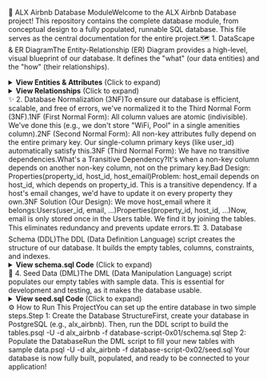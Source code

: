 🚀 ALX Airbnb Database ModuleWelcome to the ALX Airbnb Database project! This repository contains the complete database module, from conceptual design to a fully populated, runnable SQL database. This file serves as the central documentation for the entire project.🗺️ 1. DataScape & ER DiagramThe Entity-Relationship (ER) Diagram provides a high-level, visual blueprint of our database. It defines the "what" (our data entities) and the "how" (their relationships).<details><summary><strong>View Entities & Attributes</strong> (Click to expand)</summary>👤 Useruser_id (Primary Key): Unique identifier for the user.email: User's email (Unique, Not Null).password_hash: Hashed password (Not Null).first_name: User's first name.last_name: User's last name.phone_number: User's contact number.created_at: Timestamp of account creation.🏠 Propertyproperty_id (Primary Key): Unique identifier for the property.host_id (Foreign Key -> User): The user who owns/lists the property.title: Title of the listing.description: Detailed description (TEXT).address: Physical address.city: City.country: Country.property_type: e.g., 'Apartment', 'House', 'Guest House'.price_per_night: Cost per night (DECIMAL).max_guests: Maximum number of guests (INTEGER).bedrooms: Number of bedrooms.bathrooms: Number of bathrooms.created_at: Timestamp of listing creation.🗓️ Bookingbooking_id (Primary Key): Unique identifier for the booking.guest_id (Foreign Key -> User): The user who made the booking.property_id (Foreign Key -> Property): The property being booked.check_in_date: Start date of the booking (DATE).check_out_date: End date of the booking (DATE).total_price: The total calculated price for the stay (DECIMAL).status: e.g., 'Pending', 'Confirmed', 'Cancelled' (ENUM type).booked_at: Timestamp of when the booking was made.⭐ Reviewreview_id (Primary Key): Unique identifier for the review.booking_id (Foreign Key -> Booking): The booking this review is for (Unique).guest_id (Foreign Key -> User): The user who wrote the review.property_id (Foreign Key -> Property): The property being reviewed.rating: Star rating (e.g., 1-5) (INTEGER).comment: The review text (TEXT).created_at: Timestamp of review submission.</details><details><summary><strong>View Relationships</strong> (Click to expand)</summary>User to Property (Hosting):A User can own (host) zero or many Properties.A Property is owned by exactly one User.(One-to-Many: User <-> Property)User to Booking (Guesting):A User (as a guest) can make zero or many Bookings.A Booking is made by exactly one User.(One-to-Many: User <-> Booking)Property to Booking:A Property can have zero or many Bookings.A Booking is for exactly one Property.(One-to-Many: Property <-> Booking)Booking to Review:A Booking can have zero or one Review. (This is enforced by a unique constraint on booking_id in the Reviews table).A Review is for exactly one Booking.(One-to-One: Booking <-> Review)</details>✨ 2. Database Normalization (3NF)To ensure our database is efficient, scalable, and free of errors, we've normalized it to the Third Normal Form (3NF).1NF (First Normal Form): All column values are atomic (indivisible). We've done this (e.g., we don't store "WiFi, Pool" in a single amenities column).2NF (Second Normal Form): All non-key attributes fully depend on the entire primary key. Our single-column primary keys (like user_id) automatically satisfy this.3NF (Third Normal Form): We have no transitive dependencies.What's a Transitive Dependency?It's when a non-key column depends on another non-key column, not on the primary key.Bad Design: Properties(property_id, host_id, host_email)Problem: host_email depends on host_id, which depends on property_id. This is a transitive dependency. If a host's email changes, we'd have to update it on every property they own.3NF Solution (Our Design): We move host_email where it belongs:Users(user_id, email, ...)Properties(property_id, host_id, ...)Now, email is only stored once in the Users table. We find it by joining the tables. This eliminates redundancy and prevents update errors.🏗️ 3. Database Schema (DDL)The DDL (Data Definition Language) script creates the structure of our database. It builds the empty tables, columns, constraints, and indexes.<details><summary><strong>View schema.sql Code</strong> (Click to expand)</summary>-- Drops all tables if they exist to ensure a clean slate.
-- CASCADE drops any dependent objects (like views or foreign key constraints).
DROP TABLE IF EXISTS Reviews CASCADE;
DROP TABLE IF EXISTS Bookings CASCADE;
DROP TABLE IF EXISTS Properties CASCADE;
DROP TABLE IF EXISTS Users CASCADE;

-- Create an ENUM type for booking status for data consistency.
DROP TYPE IF EXISTS booking_status;
CREATE TYPE booking_status AS ENUM ('Pending', 'Confirmed', 'Cancelled');

-- Table: Users
-- Stores information about all users (both hosts and guests).
CREATE TABLE Users (
    user_id SERIAL PRIMARY KEY,
    email VARCHAR(255) UNIQUE NOT NULL,
    password_hash VARCHAR(255) NOT NULL,
    first_name VARCHAR(100) NOT NULL,
    last_name VARCHAR(100) NOT NULL,
    phone_number VARCHAR(50) UNIQUE,
    created_at TIMESTAMPTZ DEFAULT CURRENT_TIMESTAMP
);

-- Table: Properties
-- Stores all property listings.
CREATE TABLE Properties (
    property_id SERIAL PRIMARY KEY,
    host_id INT NOT NULL,
    title VARCHAR(255) NOT NULL,
    description TEXT,
    address VARCHAR(255) NOT NULL,
    city VARCHAR(100) NOT NULL,
    country VARCHAR(100) NOT NULL,
    property_type VARCHAR(50),
    price_per_night DECIMAL(10, 2) NOT NULL CHECK (price_per_night > 0),
    max_guests INT NOT NULL CHECK (max_guests > 0),
    bedrooms INT DEFAULT 1 CHECK (bedrooms >= 0),
    bathrooms INT DEFAULT 1 CHECK (bathrooms >= 0),
    created_at TIMESTAMPTZ DEFAULT CURRENT_TIMESTAMP,
    
    -- Foreign key constraint linking to the host (User)
    CONSTRAINT fk_host
        FOREIGN KEY(host_id) 
        REFERENCES Users(user_id)
        ON DELETE CASCADE -- If a user is deleted, their properties are also deleted.
);

-- Table: Bookings
-- Stores information about reservations made by users.
CREATE TABLE Bookings (
    booking_id SERIAL PRIMARY KEY,
    guest_id INT NOT NULL,
    property_id INT NOT NULL,
    check_in_date DATE NOT NULL,
    check_out_date DATE NOT NULL,
    total_price DECIMAL(10, 2) NOT NULL,
    status booking_status DEFAULT 'Pending' NOT NULL,
    booked_at TIMESTAMPTZ DEFAULT CURRENT_TIMESTAMP,
    
    -- Foreign key for the guest (User)
    CONSTRAINT fk_guest
        FOREIGN KEY(guest_id) 
        REFERENCES Users(user_id)
        ON DELETE CASCADE, -- If a guest user is deleted, their bookings are deleted.
    
    -- Foreign key for the property
    CONSTRAINT fk_property
        FOREIGN KEY(property_id) 
        REFERENCES Properties(property_id)
        ON DELETE CASCADE, -- If a property is deleted, its bookings are deleted.
        
    -- Check constraint to ensure logical dates
    CONSTRAINT check_dates CHECK (check_out_date > check_in_date)
);

-- Table: Reviews
-- Stores reviews submitted by guests for properties after a stay.
CREATE TABLE Reviews (
    review_id SERIAL PRIMARY KEY,
    booking_id INT UNIQUE NOT NULL, -- Ensures one review per booking
    guest_id INT NOT NULL,
    property_id INT NOT NULL,
    rating INT NOT NULL CHECK (rating >= 1 AND rating <= 5),
    comment TEXT,
    created_at TIMESTAMPTZ DEFAULT CURRENT_TIMESTAMP,
    
    -- Foreign keys
    CONSTRAINT fk_booking
        FOREIGN KEY(booking_id)
        REFERENCES Bookings(booking_id)
        ON DELETE CASCADE,
    CONSTRAINT fk_guest
        FOREIGN KEY(guest_id)
        REFERENCES Users(user_id)
        ON DELETE SET NULL, -- If guest account is deleted, keep the review anonymously
    CONSTRAINT fk_property
        FOREIGN KEY(property_id)
        REFERENCES Properties(property_id)
        ON DELETE CASCADE -- If property is deleted, delete its reviews
);

-- --- INDEXES ---
-- Create indexes on foreign keys and common search columns for performance.

-- On Users table
CREATE INDEX idx_users_email ON Users(email);

-- On Properties table
CREATE INDEX idx_properties_host_id ON Properties(host_id);
CREATE INDEX idx_properties_city_country ON Properties(city, country);
CREATE INDEX idx_properties_price ON Properties(price_per_night);

-- On Bookings table
CREATE INDEX idx_bookings_guest_id ON Bookings(guest_id);
CREATE INDEX idx_bookings_property_id ON Bookings(property_id);

-- On Reviews table
CREATE INDEX idx_reviews_guest_id ON Reviews(guest_id);
CREATE INDEX idx_reviews_property_id ON Reviews(property_id);
</details>🌱 4. Seed Data (DML)The DML (Data Manipulation Language) script populates our empty tables with sample data. This is essential for development and testing, as it makes the database usable.<details><summary><strong>View seed.sql Code</strong> (Click to expand)</summary>-- Seed script to populate the ALX Airbnb database with sample data.
-- This script assumes 'schema.sql' has already been run.

-- Wrap in a transaction so all inserts succeed or fail together.
BEGIN;

-- --- Sample Users ---
-- Passwords here are placeholders, e.g., 'password123' hashed.
-- In a real app, you would hash these securely. Using plain text for simplicity.
INSERT INTO Users (email, password_hash, first_name, last_name, phone_number)
VALUES
('host1@example.com', 'hash_host1', 'John', 'Doe', '111-222-3333'),
('guest1@example.com', 'hash_guest1', 'Jane', 'Smith', '444-555-6666'),
('guest2@example.com', 'hash_guest2', 'Mike', 'Johnson', '777-888-9999');

-- --- Sample Properties ---
-- Insert properties, using the user_id of 'host1@example.com' (which is 1)
INSERT INTO Properties (host_id, title, description, address, city, country, property_type, price_per_night, max_guests, bedrooms, bathrooms)
VALUES
(1, 'Cozy Downtown Apartment', 'A beautiful and cozy apartment right in the heart of the city.', '123 Main St', 'New York', 'USA', 'Apartment', 150.00, 2, 1, 1),
(1, 'Spacious Beach House', 'A large house with a private beach, perfect for families.', '456 Ocean Ave', 'Miami', 'USA', 'House', 400.00, 8, 4, 3),
(1, 'Rustic Cabin in the Woods', 'Escape the city and enjoy nature in this rustic cabin.', '789 Forest Rd', 'Asheville', 'USA', 'Cabin', 100.00, 4, 2, 1);

-- --- Sample Bookings ---
-- guest1 (ID 2) books property 1
INSERT INTO Bookings (guest_id, property_id, check_in_date, check_out_date, total_price, status)
VALUES
(2, 1, '2025-11-10', '2025-11-15', 750.00, 'Confirmed');

-- guest2 (ID 3) books property 2
INSERT INTO Bookings (guest_id, property_id, check_in_date, check_out_date, total_price, status)
VALUES
(3, 2, '2025-12-01', '2025-12-07', 2400.00, 'Confirmed');

-- guest1 (ID 2) books property 3 but it's pending
INSERT INTO Bookings (guest_id, property_id, check_in_date, check_out_date, total_price, status)
VALUES
(2, 3, '2026-01-05', '2026-01-10', 500.00, 'Pending');

-- --- Sample Reviews ---
-- Add a review for the first booking (ID 1)
INSERT INTO Reviews (booking_id, guest_id, property_id, rating, comment)
VALUES
(1, 2, 1, 5, 'Absolutely loved this place! It was clean, centrally located, and the host was very communicative. Highly recommend!');

-- Add a review for the second booking (ID 2)
INSERT INTO Reviews (booking_id, guest_id, property_id, rating, comment)
VALUES
(2, 3, 2, 4, 'Great house with lots of space. The beach access was amazing. Only downside was the spotty WiFi.');

-- Commit the transaction
COMMIT;
</details>⚙️ How to Run This ProjectYou can set up the entire database in two simple steps.Step 1: Create the Database StructureFirst, create your database in PostgreSQL (e.g., alx_airbnb). Then, run the DDL script to build the tables.psql -U <your_username> -d alx_airbnb -f database-script-0x01/schema.sql
Step 2: Populate the DatabaseRun the DML script to fill your new tables with sample data.psql -U <your_username> -d alx_airbnb -f database-script-0x02/seed.sql
Your database is now fully built, populated, and ready to be connected to your application!
